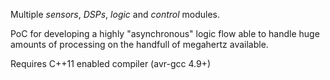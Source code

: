 Multiple _sensors_, _DSPs_, _logic_ and _control_ modules.

PoC for developing a highly "asynchronous" logic flow able to handle huge amounts of processing on the handfull of megahertz available.

Requires C++11 enabled compiler (avr-gcc 4.9+)

